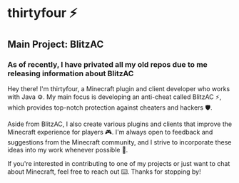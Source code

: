 # thirtyfour ⚡
## Main Project: BlitzAC
### As of recently, I have privated all my old repos due to me releasing information about BlitzAC

Hey there! I'm thirtyfour, a Minecraft plugin and client developer who works with Java ⚙️. My main focus is developing an anti-cheat called BlitzAC ⚡, which provides top-notch protection against cheaters and hackers 🛡️.

Aside from BlitzAC, I also create various plugins and clients that improve the Minecraft experience for players 🎮. I'm always open to feedback and suggestions from the Minecraft community, and I strive to incorporate these ideas into my work whenever possible 💬.

If you're interested in contributing to one of my projects or just want to chat about Minecraft, feel free to reach out ⌨️. Thanks for stopping by!
